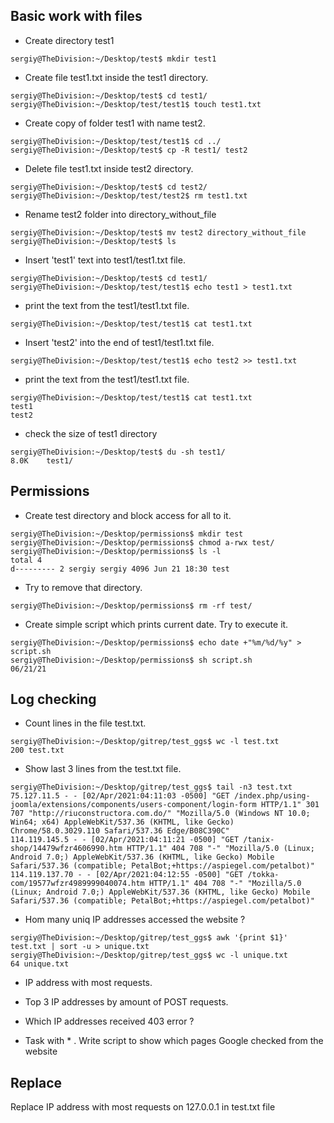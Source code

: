 ## Basic work with files

- Create directory test1

```console
sergiy@TheDivision:~/Desktop/test$ mkdir test1
```

- Create file test1.txt inside the test1 directory.

```console
sergiy@TheDivision:~/Desktop/test$ cd test1/
sergiy@TheDivision:~/Desktop/test/test1$ touch test1.txt
```

-   Create copy of folder test1 with name test2.

```console  
sergiy@TheDivision:~/Desktop/test/test1$ cd ../
sergiy@TheDivision:~/Desktop/test$ cp -R test1/ test2
```
-    Delete file test1.txt inside test2 directory.

```console
sergiy@TheDivision:~/Desktop/test$ cd test2/
sergiy@TheDivision:~/Desktop/test/test2$ rm test1.txt
```
-    Rename test2 folder into directory_without_file

```console
sergiy@TheDivision:~/Desktop/test$ mv test2 directory_without_file
sergiy@TheDivision:~/Desktop/test$ ls
```
-    Insert 'test1' text into test1/test1.txt file.

```console
sergiy@TheDivision:~/Desktop/test$ cd test1/
sergiy@TheDivision:~/Desktop/test/test1$ echo test1 > test1.txt 
```
-    print the text from the test1/test1.txt file.

```console
sergiy@TheDivision:~/Desktop/test/test1$ cat test1.txt 
```
-    Insert 'test2' into the end of test1/test1.txt file.

```console
sergiy@TheDivision:~/Desktop/test/test1$ echo test2 >> test1.txt 
```
-    print the text from the test1/test1.txt file.

```console
sergiy@TheDivision:~/Desktop/test/test1$ cat test1.txt 
test1
test2
```
- check the size of test1 directory

```console
sergiy@TheDivision:~/Desktop/test$ du -sh test1/
8.0K	test1/
```

## Permissions

-   Create test directory and block access for all to it.

```console
sergiy@TheDivision:~/Desktop/permissions$ mkdir test
sergiy@TheDivision:~/Desktop/permissions$ chmod a-rwx test/ 
sergiy@TheDivision:~/Desktop/permissions$ ls -l
total 4
d--------- 2 sergiy sergiy 4096 Jun 21 18:30 test
```

-   Try to remove that directory.

```console
sergiy@TheDivision:~/Desktop/permissions$ rm -rf test/
```
-    Create simple script which prints current date. Try to execute it.

```console
sergiy@TheDivision:~/Desktop/permissions$ echo date +"%m/%d/%y" > script.sh
sergiy@TheDivision:~/Desktop/permissions$ sh script.sh 
06/21/21
```
## Log checking

-  Count lines in the file test.txt.

```console
sergiy@TheDivision:~/Desktop/gitrep/test_ggs$ wc -l test.txt 
200 test.txt
```
- Show last 3 lines from the test.txt file. 

```console
sergiy@TheDivision:~/Desktop/gitrep/test_ggs$ tail -n3 test.txt 
75.127.11.5 - - [02/Apr/2021:04:11:03 -0500] "GET /index.php/using-joomla/extensions/components/users-component/login-form HTTP/1.1" 301 707 "http://riuconstructora.com.do/" "Mozilla/5.0 (Windows NT 10.0; Win64; x64) AppleWebKit/537.36 (KHTML, like Gecko) Chrome/58.0.3029.110 Safari/537.36 Edge/B08C390C"
114.119.145.5 - - [02/Apr/2021:04:11:21 -0500] "GET /tanix-shop/14479wfzr4606990.htm HTTP/1.1" 404 708 "-" "Mozilla/5.0 (Linux; Android 7.0;) AppleWebKit/537.36 (KHTML, like Gecko) Mobile Safari/537.36 (compatible; PetalBot;+https://aspiegel.com/petalbot)"
114.119.137.70 - - [02/Apr/2021:04:12:55 -0500] "GET /tokka-com/19577wfzr4989999040074.htm HTTP/1.1" 404 708 "-" "Mozilla/5.0 (Linux; Android 7.0;) AppleWebKit/537.36 (KHTML, like Gecko) Mobile Safari/537.36 (compatible; PetalBot;+https://aspiegel.com/petalbot)"
```

-  Hom many uniq IP addresses accessed the website ? 

```console
sergiy@TheDivision:~/Desktop/gitrep/test_ggs$ awk '{print $1}' test.txt | sort -u > unique.txt
sergiy@TheDivision:~/Desktop/gitrep/test_ggs$ wc -l unique.txt 
64 unique.txt
```

-  IP address with most requests.


-  Top 3 IP addresses by amount of POST requests.


-  Which IP addresses received 403 error ? 


- Task with * . Write script to show which pages Google checked from the website 

## Replace

Replace IP address with most requests on 127.0.0.1 in test.txt file 
